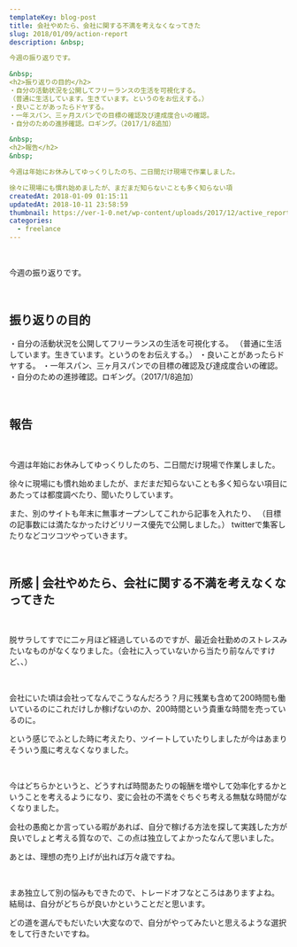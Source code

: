 ```yaml
---
templateKey: blog-post
title: 会社やめたら、会社に関する不満を考えなくなってきた
slug: 2018/01/09/action-report
description: &nbsp;

今週の振り返りです。

&nbsp;
<h2>振り返りの目的</h2>
・自分の活動状況を公開してフリーランスの生活を可視化する。
（普通に生活しています。生きています。というのをお伝えする。）
・良いことがあったらドヤする。
・一年スパン、三ヶ月スパンでの目標の確認及び達成度合いの確認。
・自分のための進捗確認。ロギング。（2017/1/8追加）

&nbsp;
<h2>報告</h2>
&nbsp;

今週は年始にお休みしてゆっくりしたのち、二日間だけ現場で作業しました。

徐々に現場にも慣れ始めましたが、まだまだ知らないことも多く知らない項
createdAt: 2018-01-09 01:15:11
updatedAt: 2018-10-11 23:58:59
thumbnail: https://ver-1-0.net/wp-content/uploads/2017/12/active_report.jpg
categories: 
  - freelance
---
```


&nbsp;

今週の振り返りです。

&nbsp;
<h2>振り返りの目的</h2>
・自分の活動状況を公開してフリーランスの生活を可視化する。
（普通に生活しています。生きています。というのをお伝えする。）
・良いことがあったらドヤする。
・一年スパン、三ヶ月スパンでの目標の確認及び達成度合いの確認。
・自分のための進捗確認。ロギング。（2017/1/8追加）

&nbsp;
<h2>報告</h2>
&nbsp;

今週は年始にお休みしてゆっくりしたのち、二日間だけ現場で作業しました。

徐々に現場にも慣れ始めましたが、まだまだ知らないことも多く知らない項目にあたっては都度調べたり、聞いたりしています。

また、別のサイトも年末に無事オープンしてこれから記事を入れたり、
（目標の記事数には満たなかったけどリリース優先で公開しました。）
twitterで集客したりなどコツコツやっていきます。

&nbsp;
<h2>所感 | 会社やめたら、会社に関する不満を考えなくなってきた</h2>
&nbsp;

脱サラしてすでに二ヶ月ほど経過しているのですが、最近会社勤めのストレスみたいなものがなくなりました。（会社に入っていないから当たり前なんですけど、、）

&nbsp;

会社にいた頃は会社ってなんでこうなんだろう？月に残業も含めて200時間も働いているのにこれだけしか稼げないのか、200時間という貴重な時間を売っているのに。

という感じでふとした時に考えたり、ツイートしていたりしましたが今はあまりそういう風に考えなくなりました。

&nbsp;

今はどちらかというと、どうすれば時間あたりの報酬を増やして効率化するかということを考えるようになり、変に会社の不満をぐちぐち考える無駄な時間がなくなりました。

会社の愚痴とか言っている暇があれば、自分で稼げる方法を探して実践した方が良いでしょと考える質なので、この点は独立してよかったなんて思いました。

あとは、理想の売り上げが出れば万々歳ですね。

&nbsp;

まあ独立して別の悩みもできたので、トレードオフなところはありますよね。
結局は、自分がどちらが良いかということだと思います。

どの道を選んでもだいたい大変なので、自分がやってみたいと思えるような選択をして行きたいですね。
